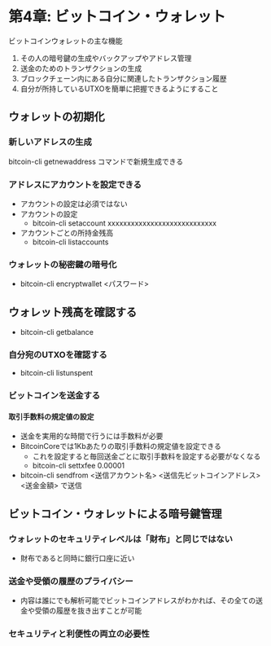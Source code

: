 # 第4章: ビットコイン・ウォレット
ビットコインウォレットの主な機能
1. その人の暗号鍵の生成やバックアップやアドレス管理
1. 送金のためのトランザクションの生成
1. ブロックチェーン内にある自分に関連したトランザクション履歴
1. 自分が所持しているUTXOを簡単に把握できるようにすること

## ウォレットの初期化
### 新しいアドレスの生成
bitcoin-cli getnewaddress コマンドで新規生成できる

### アドレスにアカウントを設定できる
- アカウントの設定は必須ではない
- アカウントの設定
    - bitcoin-cli setaccount xxxxxxxxxxxxxxxxxxxxxxxxxxxx
- アカウントごとの所持金残高
    - bitcoin-cli listaccounts

### ウォレットの秘密鍵の暗号化
- bitcoin-cli encryptwallet <パスワード>

## ウォレット残高を確認する
- bitcoin-cli getbalance

### 自分宛のUTXOを確認する
- bitcoin-cli listunspent

### ビットコインを送金する
#### 取引手数料の規定値の設定
- 送金を実用的な時間で行うには手数料が必要
- BitcoinCoreでは1Kbあたりの取引手数料の規定値を設定できる
    - これを設定すると毎回送金ごとに取引手数料を設定する必要がなくなる
    - bitcoin-cli settxfee 0.00001
- bitcoin-cli sendfrom <送信アカウント名> <送信先ビットコインアドレス> <送金金額> で送信

## ビットコイン・ウォレットによる暗号鍵管理
### ウォレットのセキュリティレベルは「財布」と同じではない
- 財布であると同時に銀行口座に近い

### 送金や受領の履歴のプライバシー
- 内容は誰にでも解析可能でビットコインアドレスがわかれば、その全ての送金や受領の履歴を抜き出すことが可能

### セキュリティと利便性の両立の必要性





































